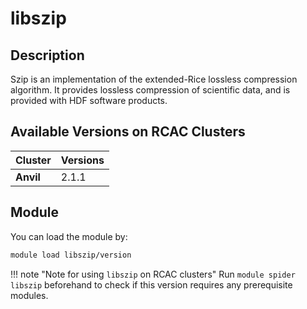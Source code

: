 # libszip

## Description
Szip is an implementation of the extended-Rice lossless compression algorithm. It provides lossless compression of scientific data, and is provided with HDF software products.

## Available Versions on RCAC Clusters
|Cluster|Versions|
|---|---|
|**Anvil**|2.1.1|

## Module
You can load the module by:

```bash
module load libszip/version
```

!!! note "Note for using `libszip` on RCAC clusters"
    Run `module spider libszip` beforehand to check if this version requires any prerequisite modules.
